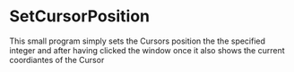 # SetCursorPosition

This small program simply sets the Cursors position the the specified integer and after having clicked the window once it also shows the current coordiantes of the Cursor
